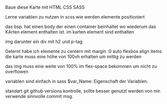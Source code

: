 Baue diese Karte mit HTML CSS SASS

Lerne variablen zu nutzen in scss
wie werden elemente positioniert

das bsp. hat einen body der einen container beinhaltet wo wiederum das KArten element enthalten ist. im karten element sind enthalten

img darunter ein div mit h2 und p-tag

Gelernt habe ich elemente zu centern mit margin :0 auto flexbox align items
die karte muss eine höhe von 100vh erhalten um mittig zu werden

das img muss eine weite von 100% im flex-space bekommen um nicht zu overflowen

variablen sind einfach in sass $var_Name: Eigenschaft der Variablen.

standart git github versions kontrolle, sollte besser genutzt werden von mir. verwende sinnvolle commit msg.
